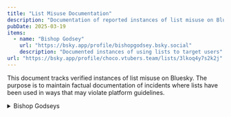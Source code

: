 ```yaml
---
title: "List Misuse Documentation"
description: "Documentation of reported instances of list misuse on Bluesky"
pubDate: 2025-03-19
items:
  - name: "Bishop Godsey"
    url: "https://bsky.app/profile/bishopgodsey.bsky.social"
    description: "Documented instances of using lists to target users"
url: "https://bsky.app/profile/choco.vtubers.team/lists/3lkoq4y7s2k2j"
---
```


This document tracks verified instances of list misuse on Bluesky. The purpose is to maintain factual documentation of incidents where lists have been used in ways that may violate platform guidelines.

<details>
    <summary>Bishop Godseys</summary>

### March 15, 2025 Incident

The following screenshots document the creation and usage of lists that appear to target specific users:

- Creation of lists targeting users based on accusations without evidence
- Using lists to label users without verification of claims
- Pattern of list creation following user disagreements

#### Supporting Evidence

![Screenshot of a Bluesky social media post listing blocked accounts labeled as transphobic or bigoted, with timestamps.](https://i.imgur.com/8cqxZQ8.png)

![Reply accusing the user of ableism and transphobia, citing PTSD and block list misuse.](https://i.imgur.com/wdrPedW.png)

![Follow-up post denying Nazi/scammer allegations and disputing bloclist inclusions of users Dione and Rabi.](https://i.imgur.com/NXpkOFV.png)

Note: This documentation aims to be factual and objective. If you believe any information here is incorrect, please submit corrections with supporting evidence.
</details>
